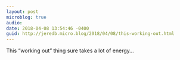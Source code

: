 ```yaml
---
layout: post
microblog: true
audio: 
date: 2018-04-08 13:54:46 -0400
guid: http://jeredb.micro.blog/2018/04/08/this-working-out.html
---
```

This “working out” thing sure takes a lot of energy…
